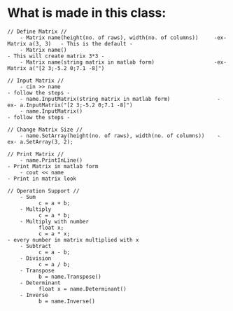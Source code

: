 # What is made in this class:

	// Define Matrix //
		- Matrix name(height(no. of raws), width(no. of columns))     -ex- Matrix a(3, 3)   - This is the default -
		- Matrix name()                                                                     - This will create matrix 3*3 -
		- Matrix name(string matrix in matlab form)                   -ex- Matrix a("[2 3;-5.2 0;7.1 -8]")
	
	// Input Matrix //
		- cin >> name                                                                        - follow the steps -
		- name.InputMatrix(string matrix in matlab form)               -ex- a.InputMatrix("[2 3;-5.2 0;7.1 -8]")
		- name.InputMatrix()                                                                 - follow the steps -

	// Change Matrix Size //
		- name.SetArray(height(no. of raws), width(no. of columns))    -ex- a.SetArray(3, 2);

	// Print Matrix //
		- name.PrintInLine()                                                                 - Print Matrix in matlab form
		- cout << name                                                                       - Print in matrix look

	// Operation Support //
		- Sum
			  c = a + b;
		- Multiply
			  c = a * b;
		- Multiply with number
			  float x;
			  c = a * x;                                                                 - every number in matrix multiplied with x
		- Subtract
			  c = a - b;
		- Division
			  c = a / b;
		- Transpose
			  b = name.Transpose()
		- Determinant
			  float x = name.Determinant()
		- Inverse
			  b = name.Inverse()
